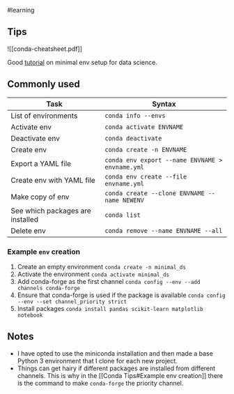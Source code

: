 #learning 

## Tips
![[conda-cheatsheet.pdf]]

Good [tutorial](https://medium.com/dunder-data/anaconda-is-bloated-set-up-a-lean-robust-data-science-environment-with-miniconda-and-conda-forge-b48e1ac11646) on minimal env setup for data science.

## Commonly used

| Task | Syntax |
| --- | --- |
| List of environments | `conda info --envs` |
| Activate env | `conda activate ENVNAME` |
| Deactivate env | `conda deactivate` |
| Create env | `conda create -n ENVNAME` |
| Export a YAML file | `conda env export --name ENVNAME > envname.yml` |
| Create env with YAML file | `conda env create --file envname.yml` |
| Make copy of env | `conda create --clone ENVNAME --name NEWENV` |
| See which packages are installed | `conda list` |
| Delete env | `conda remove --name ENVNAME --all` | 


### Example `env` creation
1. Create an empty environment `conda create -n minimal_ds`
2. Activate the environment `conda activate minimal_ds`
3. Add conda-forge as the first channel `conda config --env --add channels conda-forge`
4. Ensure that conda-forge is used if the package is available `conda config --env --set channel_priority strict`
5. Install packages `conda install pandas scikit-learn matplotlib notebook`

## Notes
* I have opted to use the miniconda installation and then made a base Python 3 environment that I clone for each new project.
* Things can get hairy if different packages are installed from different channels. This is why in the [[Conda Tips#Example env creation]] there is the command to make `conda-forge` the priority channel.

